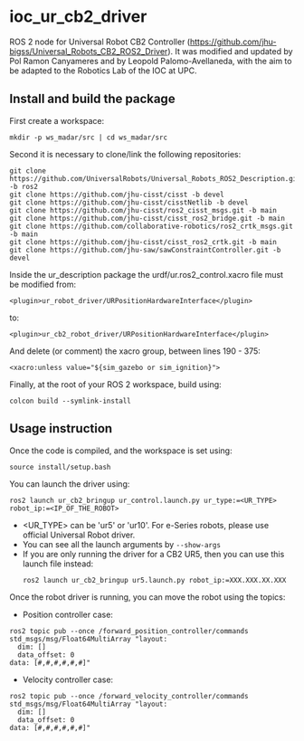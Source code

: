 # ioc_ur_cb2_driver

ROS 2 node for Universal Robot CB2 Controller (https://github.com/jhu-bigss/Universal_Robots_CB2_ROS2_Driver).
It was modified and updated by Pol Ramon Canyameres and by Leopold Palomo-Avellaneda, with the aim to be adapted to the Robotics Lab of the IOC at UPC.

## Install and build the package
First create a workspace:
```
mkdir -p ws_madar/src | cd ws_madar/src
``` 
Second it is necessary to clone/link the following repositories:
```
git clone https://github.com/UniversalRobots/Universal_Robots_ROS2_Description.git -b ros2
git clone https://github.com/jhu-cisst/cisst -b devel
git clone https://github.com/jhu-cisst/cisstNetlib -b devel
git clone https://github.com/jhu-cisst/ros2_cisst_msgs.git -b main
git clone https://github.com/jhu-cisst/cisst_ros2_bridge.git -b main
git clone https://github.com/collaborative-robotics/ros2_crtk_msgs.git -b main
git clone https://github.com/jhu-cisst/cisst_ros2_crtk.git -b main
git clone https://github.com/jhu-saw/sawConstraintController.git -b devel
```
Inside the ur_description package the urdf/ur.ros2_control.xacro file must be modified from:
```
<plugin>ur_robot_driver/URPositionHardwareInterface</plugin>
```
to:
```
<plugin>ur_cb2_robot_driver/URPositionHardwareInterface</plugin>
```
And delete (or comment) the xacro group, between lines 190 - 375:
```
<xacro:unless value="${sim_gazebo or sim_ignition}">
```
Finally, at the root of your ROS 2 workspace, build using:
```
colcon build --symlink-install
``` 

## Usage instruction
Once the code is compiled, and the workspace is set using:
```
source install/setup.bash
``` 
You can launch the driver using:
```
ros2 launch ur_cb2_bringup ur_control.launch.py ur_type:=<UR_TYPE> robot_ip:=<IP_OF_THE_ROBOT>
```

- <UR_TYPE> can be 'ur5' or 'ur10'. For e-Series robots, please use official Universal Robot driver.
- You can see all the launch arguments by `--show-args`
- If you are only running the driver for a CB2 UR5, then you can use this launch file instead:
    ```
    ros2 launch ur_cb2_bringup ur5.launch.py robot_ip:=XXX.XXX.XX.XXX
    ```

Once the robot driver is running, you can move the robot using the topics:
- Position controller case:
```
ros2 topic pub --once /forward_position_controller/commands std_msgs/msg/Float64MultiArray "layout:
  dim: []
  data_offset: 0
data: [#,#,#,#,#,#]"
```
- Velocity controller case:
```
ros2 topic pub --once /forward_velocity_controller/commands std_msgs/msg/Float64MultiArray "layout:
  dim: []
  data_offset: 0
data: [#,#,#,#,#,#]"
```
